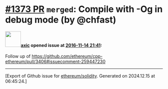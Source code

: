 # [\#1373 PR](https://github.com/ethereum/solidity/pull/1373) `merged`: Compile with -Og in debug mode (by @chfast)

#### <img src="https://avatars.githubusercontent.com/u/20340?v=4" width="50">[axic](https://github.com/axic) opened issue at [2016-11-14 21:41](https://github.com/ethereum/solidity/pull/1373):

Follow up of https://github.com/ethereum/cpp-ethereum/pull/3406#issuecomment-259447230




-------------------------------------------------------------------------------



[Export of Github issue for [ethereum/solidity](https://github.com/ethereum/solidity). Generated on 2024.12.15 at 06:45:24.]
